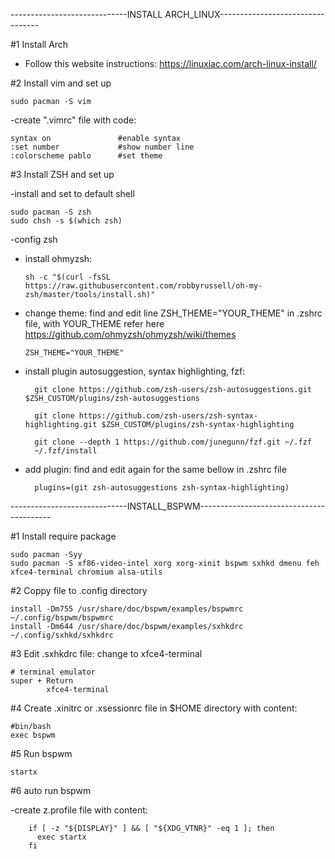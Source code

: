 -----------------------------INSTALL ARCH_LINUX---------------------------------

#1 Install Arch
- Follow this website instructions: https://linuxiac.com/arch-linux-install/

#2 Install vim and set up

    sudo pacman -S vim

-create ".vimrc" file with code: 

    syntax on               #enable syntax
    :set number             #show number line
    :colorscheme pablo      #set theme

#3 Install ZSH and set up

-install and set to default shell

    sudo pacman -S zsh
    sudo chsh -s $(which zsh)
    
-config zsh
+ install ohmyzsh:

      sh -c "$(curl -fsSL https://raw.githubusercontent.com/robbyrussell/oh-my-zsh/master/tools/install.sh)"

+ change theme: find and edit line ZSH_THEME="YOUR_THEME" in .zshrc file, with YOUR_THEME refer here https://github.com/ohmyzsh/ohmyzsh/wiki/themes

      ZSH_THEME="YOUR_THEME"
 

- install plugin autosuggestion, syntax highlighting, fzf:

        git clone https://github.com/zsh-users/zsh-autosuggestions.git $ZSH_CUSTOM/plugins/zsh-autosuggestions

        git clone https://github.com/zsh-users/zsh-syntax-highlighting.git $ZSH_CUSTOM/plugins/zsh-syntax-highlighting
        
        git clone --depth 1 https://github.com/junegunn/fzf.git ~/.fzf
        ~/.fzf/install
  
- add plugin: find and edit again for the same bellow in .zshrc file
  
        plugins=(git zsh-autosuggestions zsh-syntax-highlighting)
        
            
-----------------------------INSTALL_BSPWM-----------------------------------------


#1 Install require package

    sudo pacman -Syy
    sudo pacman -S xf86-video-intel xorg xorg-xinit bspwm sxhkd dmenu feh xfce4-terminal chromium alsa-utils

#2 Coppy file to .config directory

    install -Dm755 /usr/share/doc/bspwm/examples/bspwmrc ~/.config/bspwm/bspwmrc
    install -Dm644 /usr/share/doc/bspwm/examples/sxhkdrc ~/.config/sxhkd/sxhkdrc
    
#3 Edit .sxhkdrc file: change to xfce4-terminal

    # terminal emulator
    super + Return
            xfce4-terminal
           
#4 Create .xinitrc or .xsessionrc file  in $HOME directory with content:
        
    #bin/bash
    exec bspwm
    
#5 Run bspwm
        
    startx
 
#6 auto run bspwm

-create z.profile file with content:
        
        if [ -z "${DISPLAY}" ] && [ "${XDG_VTNR}" -eq 1 ]; then
          exec startx
        fi
